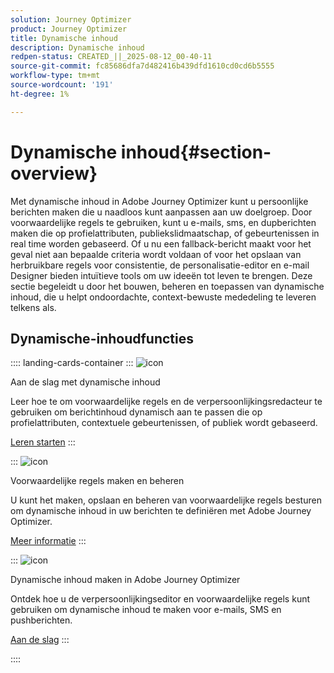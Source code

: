```yaml
---
solution: Journey Optimizer
product: Journey Optimizer
title: Dynamische inhoud
description: Dynamische inhoud
redpen-status: CREATED_||_2025-08-12_00-40-11
source-git-commit: fc85686dfa7d482416b439dfd1610cd0cd6b5555
workflow-type: tm+mt
source-wordcount: '191'
ht-degree: 1%

---
```



# Dynamische inhoud{#section-overview}

Met dynamische inhoud in Adobe Journey Optimizer kunt u persoonlijke berichten maken die u naadloos kunt aanpassen aan uw doelgroep. Door voorwaardelijke regels te gebruiken, kunt u e-mails, sms, en dupberichten maken die op profielattributen, publiekslidmaatschap, of gebeurtenissen in real time worden gebaseerd. Of u nu een fallback-bericht maakt voor het geval niet aan bepaalde criteria wordt voldaan of voor het opslaan van herbruikbare regels voor consistentie, de personalisatie-editor en e-mail Designer bieden intuïtieve tools om uw ideeën tot leven te brengen. Deze sectie begeleidt u door het bouwen, beheren en toepassen van dynamische inhoud, die u helpt ondoordachte, context-bewuste mededeling te leveren telkens als.

## Dynamische-inhoudfuncties

:::: landing-cards-container
:::
![icon](https://cdn.experienceleague.adobe.com/icons/circle-play.svg)

Aan de slag met dynamische inhoud

Leer hoe te om voorwaardelijke regels en de verpersoonlijkingsredacteur te gebruiken om berichtinhoud dynamisch aan te passen die op profielattributen, contextuele gebeurtenissen, of publiek wordt gebaseerd.

[Leren starten](../using/personalization/get-started-dynamic-content.md)
:::

:::
![icon](https://cdn.experienceleague.adobe.com/icons/list-check.svg)

Voorwaardelijke regels maken en beheren

U kunt het maken, opslaan en beheren van voorwaardelijke regels besturen om dynamische inhoud in uw berichten te definiëren met Adobe Journey Optimizer.

[Meer informatie](../using/personalization/create-conditions.md)
:::

:::
![icon](https://cdn.experienceleague.adobe.com/icons/bullseye.svg)

Dynamische inhoud maken in Adobe Journey Optimizer

Ontdek hoe u de verpersoonlijkingseditor en voorwaardelijke regels kunt gebruiken om dynamische inhoud te maken voor e-mails, SMS en pushberichten.

[Aan de slag](../using/personalization/dynamic-content.md)
:::

::::
